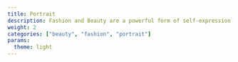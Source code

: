```yaml
---
title: Portrait
description: Fashion and Beauty are a powerful form of self-expression. This category documents style through inspiring shots of street fashion, skincare products, avant-garde editorial photographs, and more.
weight: 2
categories: ["beauty", "fashion", "portrait"]
params:
  theme: light
---
```

